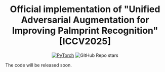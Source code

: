 <div align="center">

# Official implementation of "Unified Adversarial Augmentation for Improving Palmprint Recognition" [ICCV2025]

<a href="https://pytorch.org/get-started/locally/"><img alt="PyTorch" src="https://img.shields.io/badge/PyTorch-ee4c2c?logo=pytorch&logoColor=white"></a>
<img alt="GitHub Repo stars" src="https://img.shields.io/github/stars/Ukuer/UAA">
    
</div>

The code will be released soon.
